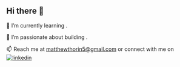 ## Hi there 👋

🌱 I’m currently learning .

🚀 I’m passionate about building .

📫 Reach me at matthewthorin5@gmail.com or connect with me on [![linkedin](https://img.shields.io/badge/LinkedIn-0072b1?style=for-the-badge)](https://www.linkedin.com/in/matthew-thorin/)

<!--
**mthorin/mthorin** is a ✨ _special_ ✨ repository because its `README.md` (this file) appears on your GitHub profile.

Here are some ideas to get you started:

- 🔭 I’m currently working on ...
- 🌱 I’m currently learning ...
- 👯 I’m looking to collaborate on ...
- 🤔 I’m looking for help with ...
- 💬 Ask me about ...
- 📫 How to reach me: ...
- 😄 Pronouns: ...
- ⚡ Fun fact: ...
-->
